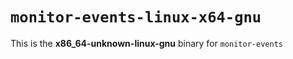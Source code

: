 # `monitor-events-linux-x64-gnu`

This is the **x86_64-unknown-linux-gnu** binary for `monitor-events`

